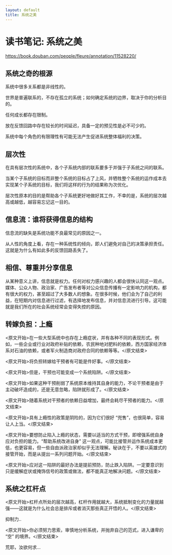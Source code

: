 ```yaml
---
layout: default
title: 系统之美
---
```


# 读书笔记: 系统之美

<https://book.douban.com/people/fleure/annotation/11528220/>
## 系统之奇的根源

系统中很多关系都是非线性的。

世界是普遍联系的，不存在孤立的系统；如何确定系统的边界，取决于你的分析目的。

任何成长都存在限制。

放在反馈回路中存在较长的时间延迟，具备一定的预见性是必不可少的。

系统中每个角色的有限理性有可能无法产生促进系统整体福利的决策。
## 层次性

在具有层次性的系统中，各个子系统内部的联系要多于并强于子系统之间的联系。

当某个子系统的目标而非整个系统的目标占了上风，并牺牲整个系统的运作成本去实现某个子系统的目标，我们将这样的行为的结果称为次优化。

层次性原本的目的是帮助各个子系统更好地做好其工作，不幸的是，系统的层次越高或越低，越容易忘记这一目的。
## 信息流：谁将获得信息的结构

信息流的缺失是系统功能不良最常见的原因之一。

从人性的角度上看，存在一种系统性的倾向，即人们避免对自己的决策承担责任。这就是为什么有如此多的反馈回路丢失了。
## 相信、尊重并分享信息

从某种意义上讲，信息就是权力。任何对权力感兴趣的人都会很快认同这一观点。媒体、公众人物、政治家、广告发布者等对公众信息传播有一定影响力的机构，都有很大的权力，甚至超过了大多数人的想象。在很多时候，他们会为了自己的利益，在短期内对信息进行过滤，有选择地发布信息，并对信息流进行引导。这可能就是我们所在的社会系统经常会变得失控的原因。
## 转嫁负担：上瘾

<原文开始>在一些大型系统中也存在上瘾症状，并有各种不同的表现形式。例如，一些企业或行业对政府补贴的依赖，农民种地对肥料的依赖，西方国家经济体系对石油的依赖，或者军火制造商对政府合同的依赖等等。</原文结束>

<原文开始>将负担转嫁给干预者有可能是件好事。</原文结束>

<原文开始>但是，干预也可能变成一个系统陷阱。</原文结束>

<原文开始>如果这种干预削弱了系统原本维持其自身的能力，不论干预者是由于主动破坏造成的，还是无意忽略，陷阱就形成了。</原文结束>

<原文开始>随着系统对干预者的依赖日益增加，最终会耗尽干预者的能力。</原文结束>

<原文开始>具有上瘾性的政策是阴险的，因为它们很好 “兜售”，也很简单，容易让人上当。</原文结束>

<原文开始>要想防止陷入上瘾的状态，需要以适当的方式干预，即增强系统自身应对负担的能力。“帮助系统改进自身” 这一观点，可能比接管并运作系统成本更低，也更容易，但一些自由派政治家却似乎无法理解。秘诀在于，不要以英雄式的接管开始，而是从提出一系列问题开始。</原文结束>

<原文开始>应对这一陷阱的最好办法是提前预防，防止跌入陷阱。一定要意识到只是缓解症状或掩饰信号的政策或做法，都不能真正地解决问题。</原文结束>
## 系统之杠杆点

<原文开始>杠杆点所处的层次越高，杠杆作用就越大，系统抵制变化的力量就越强——这就是为什么社会总是排斥或者消灭那些真正开悟的人。</原文结束>

抑制力..

<原文开始>你必须努力思索，审慎地分析系统，并抛弃自己的范式，进入谦卑的 “空” 的境界。</原文结束>

荒耶，汝欲何求...